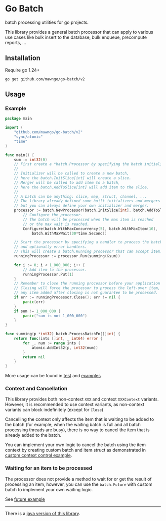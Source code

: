 # Go Batch

batch processing utilities for go projects.

This library provides a general batch processor that can apply to various use cases like bulk insert to the database,
bulk enqueue, precompute reports, ...

## Installation

Require go 1.24+

```shell
go get github.com/mawngo/go-batch/v2
```

## Usage

### Example

```go
package main

import (
	"github.com/mawngo/go-batch/v2"
	"sync/atomic"
	"time"
)

func main() {
	sum := int32(0)
	// First create a *batch.Processor by specifying the batch initializer and merger.
	//
	// Initializer will be called to create a new batch, 
	// here the batch.InitSlice[int] will create a slice.
	// Merger will be called to add item to a batch, 
	// here the batch.AddToSlice[int] will add item to the slice.
	//
	// A batch can be anything: slice, map, struct, channel, ...
	// The library already defined some built initializers and mergers for common data types,
	// but you can always define your own initializer and merger.
	processor := batch.NewProcessor(batch.InitSlice[int], batch.AddToSlice[int]).
		// Configure the processor.
		// The batch will be processed when the max item is reached 
		// or the max wait is reached.
		Configure(batch.WithMaxConcurrency(5), batch.WithMaxItem(10),
			batch.WithMaxWait(30*time.Second))

	// Start the processor by specifying a handler to process the batch, 
	// and optionally error handlers.
	// This will create a batch.Running processor that can accept item.
	runningProcessor := processor.Run(summing(&sum))

	for i := 0; i < 1_000_000; i++ {
		// Add item to the processor.
		runningProcessor.Put(1)
	}
	// Remember to close the running processor before your application stopped.
	// Closing will force the processor to process the left-over item, 
	// any item added after closing is not guarantee to be processed.
	if err := runningProcessor.Close(); err != nil {
		panic(err)
	}
	if sum != 1_000_000 {
		panic("sum is not 1_000_000")
	}
}

func summing(p *int32) batch.ProcessBatchFn[[]int] {
	return func(ints []int, _ int64) error {
		for _, num := range ints {
			atomic.AddInt32(p, int32(num))
		}
		return nil
	}
}

```

More usage can be found in [test](batch_test.go) and [examples](examples)

### Context and Cancellation

This library provides both non-context `XXX` and context `XXXContext` variants.
However, it is recommended to use context variants, as non-context variants can block indefinitely (except for `Close`)

Cancelling the context only affects the item that is waiting to be added to the batch (for example, when the waiting
batch is full and all batch processing threads are busy), there is no way to cancel the item that is already added to
the batch.

You can implement your own logic to cancel the batch using the item context by creating custom batch and item struct
as demonstrated in [custom context control example](examples/ctxctrl/main.go).

### Waiting for an item to be processed

The processor does not provide a method to wait for or get the result of processing an item, however,
you can use the `batch.Future` with custom batch to implement your own waiting logic.

See [future example](examples/future/main.go)

---
There is a [java version of this library](https://github.com/mawngo/batch4j).
